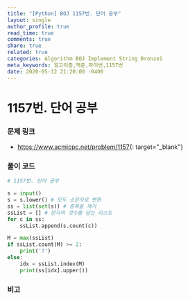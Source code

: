 ```yaml
---
title: "[Python] BOJ 1157번. 단어 공부"
layout: single
author_profile: true
read_time: true
comments: true
share: true
related: true
categories: Algorithm BOJ Implement String Bronze1
meta_keywords: 알고리즘,백준,파이썬,1157번
date: 2020-05-12 21:20:00 -0400
---
```


# 1157번. 단어 공부

### 문제 링크

- <https://www.acmicpc.net/problem/1157>{: target="\_blank"}

### 풀이 코드

```python
# 1157번. 단어 공부

s = input()
s = s.lower() # 모두 소문자로 변환
ss = list(set(s)) # 중복을 제거
ssList = [] # 문자의 갯수를 담는 리스트
for c in ss:
    ssList.append(s.count(c))

M = max(ssList)
if ssList.count(M) >= 2:
    print('?')
else:
    idx = ssList.index(M)
    print(ss[idx].upper())
```

### 비고

